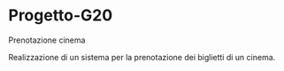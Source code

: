 # Progetto-G20
Prenotazione cinema

Realizzazione di un sistema per la prenotazione dei biglietti di un cinema.
